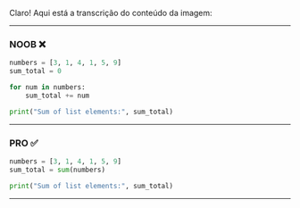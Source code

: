 Claro! Aqui está a transcrição do conteúdo da imagem:

---

### **NOOB ❌**
```python
numbers = [3, 1, 4, 1, 5, 9]
sum_total = 0

for num in numbers:
    sum_total += num

print("Sum of list elements:", sum_total)
```

---

### **PRO ✅**
```python
numbers = [3, 1, 4, 1, 5, 9]
sum_total = sum(numbers)

print("Sum of list elements:", sum_total)
```

---

